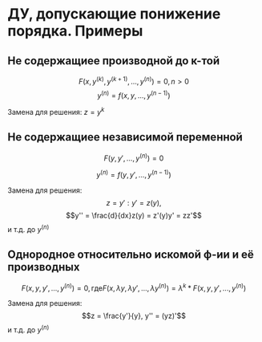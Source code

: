 # ДУ, допускающие понижение порядка. Примеры

## Не содержащиее производной до к-той 

$$F(x,y^{(k)},y^{(k+1)},..., y^{(n)}) = 0, n>0$$
$$y^{(n)} = f(x,y,...,y^{(n-1)} )$$

Замена для решения: $z = y^k$

## Не содержащиее независимой переменной

$$F(y,y',..., y^{(n)}) = 0$$ 

$$y^{(n)} = f(y,y',...,y^{(n-1)} )$$

Замена для решения: 
$$z = y': y' = z(y),$$ 
$$y'' = \frac{d}{dx}z(y) = z'(y)y' = zz'$$
и т.д. до $y^{(n)}$

## Однородное относительно искомой ф-ии и её производных

$$
F(x,y,y',..., y^{(n)}) = 0,
\text{где} F(x,\lambda y,\lambda y',...,\lambda y^{(n)}) =
\lambda^k*F(x,y,y',..., y^{(n)})
$$

Замена для решения: 
$$z = \frac{y'}{y}, y'' = (yz)'$$
и т.д. до $y^{(n)}$
